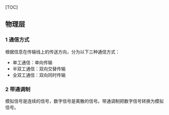 [TOC]

## 物理层

### 1 通信方式

根据信息在传输线上的传送方向，分为以下三种通信方式：

- 单工通信：单向传输
- 半双工通信：双向交替传输
- 全双工通信：双向同时传输



### 2 带通调制

模拟信号是连续的信号，数字信号是离散的信号。带通调制把数字信号转换为模拟信号。









